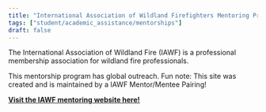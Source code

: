 ```yaml
---
title: "International Association of Wildland Firefighters Mentoring Program"
tags: ["student/academic_assistance/mentorships"]
draft: false
---
```


The International Association of Wildland Fire (IAWF) is a professional membership association for wildland fire professionals. 

This mentorship program has global outreach.
    Fun note: This site was created and is maintained by a IAWF Mentor/Mentee Pairing!

[**Visit the IAWF mentoring website here!**](https://www.iawfonline.org/mentoring-program/)

